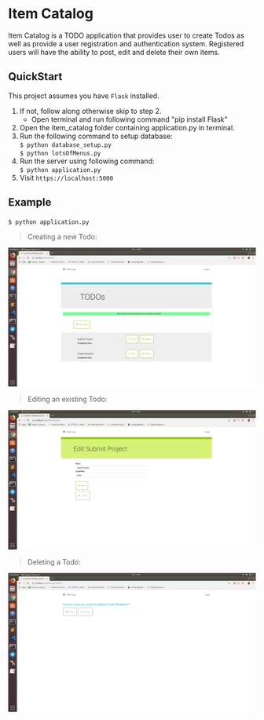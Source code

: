 # Item Catalog

Item Catalog is a TODO application that provides user to create Todos as well as provide a user registration and 
authentication system. Registered users will have the ability to post, edit and delete their own items.

## QuickStart

This project assumes you have `Flask` installed.
<ol>
<li> If not, follow along otherwise skip to step 2.
<ul>
<li> Open terminal and run following command "pip install Flask"
</ul>
<li> Open the item_catalog folder containing application.py in terminal.
<li> Run the following command to setup database: <br> <code>$ python database_setup.py</code>
<br> <code>$ python lotsOfMenus.py</code>
<li> Run the server using following command:<br> <code>$ python application.py</code>
<li> Visit <code>https://localhost:5000</code>
</ol>

## Example

`$ python application.py`

> Creating a new Todo:

![Create](https://github.com/rajdeepsharma17/item_catalog/blob/master/static/create.png)
> Editing an existing Todo: 

![Edit](https://github.com/rajdeepsharma17/item_catalog/blob/master/static/edit.png)
> Deleting a Todo:

![Delete](https://github.com/rajdeepsharma17/item_catalog/blob/master/static/delete.png)
